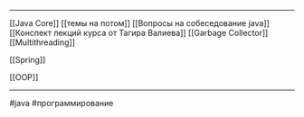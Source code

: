 ***
[[Java Core]]
[[темы на потом]]
[[Вопросы на собеседование java]]
[[Конспект лекций курса от Тагира Валиева]]
[[Garbage Collector]] 
[[Multithreading]]

[[Spring]]

[[OOP]]









* * *
#java #программирование

